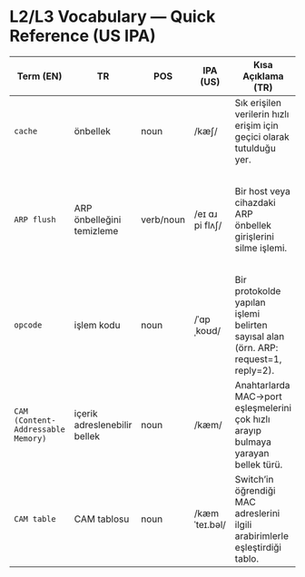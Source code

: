 # L2/L3 Vocabulary — Quick Reference (US IPA)

| Term (EN) | TR | POS | IPA (US) | Kısa Açıklama (TR) | Example (EN) |
|---|---|---|---|---|---|
| `cache` | önbellek | noun | /kæʃ/ | Sık erişilen verilerin hızlı erişim için geçici olarak tutulduğu yer. | The DNS cache speeds up repeated lookups. |
| `ARP flush` | ARP önbelleğini temizleme | verb/noun | /eɪ ɑɹ pi flʌʃ/ | Bir host veya cihazdaki ARP önbellek girişlerini silme işlemi. | After changing the IP–MAC mapping, perform an ARP flush on the host. |
| `opcode` | işlem kodu | noun | /ˈɑpˌkoʊd/ | Bir protokolde yapılan işlemi belirten sayısal alan (örn. ARP: request=1, reply=2). | In an ARP request, the opcode field is set to 1. |
| `CAM (Content-Addressable Memory)` | içerik adreslenebilir bellek | noun | /kæm/ | Anahtarlarda MAC→port eşleşmelerini çok hızlı arayıp bulmaya yarayan bellek türü. | Switches use CAM to map MAC addresses to physical ports. |
| `CAM table` | CAM tablosu | noun | /kæm ˈteɪ.bəl/ | Switch’in öğrendiği MAC adreslerini ilgili arabirimlerle eşleştirdiği tablo. | View the CAM table with `show mac address-table`. |

